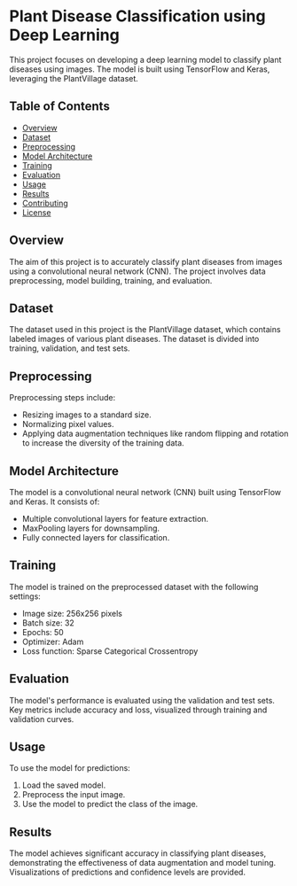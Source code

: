 # Plant Disease Classification using Deep Learning

This project focuses on developing a deep learning model to classify plant diseases using images. The model is built using TensorFlow and Keras, leveraging the PlantVillage dataset.

## Table of Contents
- [Overview](#overview)
- [Dataset](#dataset)
- [Preprocessing](#preprocessing)
- [Model Architecture](#model-architecture)
- [Training](#training)
- [Evaluation](#evaluation)
- [Usage](#usage)
- [Results](#results)
- [Contributing](#contributing)
- [License](#license)

## Overview

The aim of this project is to accurately classify plant diseases from images using a convolutional neural network (CNN). The project involves data preprocessing, model building, training, and evaluation.

## Dataset

The dataset used in this project is the PlantVillage dataset, which contains labeled images of various plant diseases. The dataset is divided into training, validation, and test sets.

## Preprocessing

Preprocessing steps include:
- Resizing images to a standard size.
- Normalizing pixel values.
- Applying data augmentation techniques like random flipping and rotation to increase the diversity of the training data.

## Model Architecture

The model is a convolutional neural network (CNN) built using TensorFlow and Keras. It consists of:
- Multiple convolutional layers for feature extraction.
- MaxPooling layers for downsampling.
- Fully connected layers for classification.

## Training

The model is trained on the preprocessed dataset with the following settings:
- Image size: 256x256 pixels
- Batch size: 32
- Epochs: 50
- Optimizer: Adam
- Loss function: Sparse Categorical Crossentropy

## Evaluation

The model's performance is evaluated using the validation and test sets. Key metrics include accuracy and loss, visualized through training and validation curves.

## Usage

To use the model for predictions:
1. Load the saved model.
2. Preprocess the input image.
3. Use the model to predict the class of the image.

## Results

The model achieves significant accuracy in classifying plant diseases, demonstrating the effectiveness of data augmentation and model tuning. Visualizations of predictions and confidence levels are provided.
